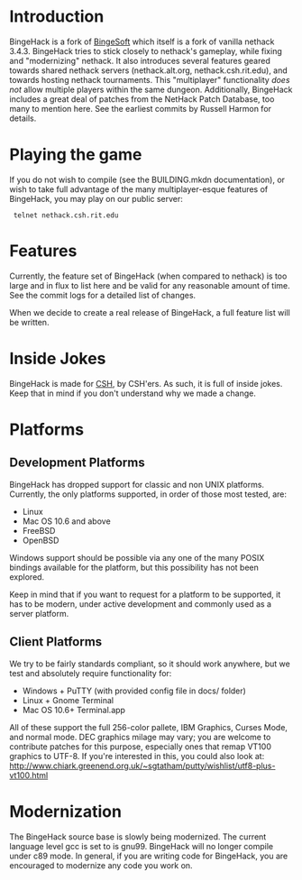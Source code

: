 # Introduction
BingeHack is a fork of [BingeSoft](http://nethack.atarininja.org/) which itself
is a fork of vanilla nethack 3.4.3. BingeHack tries to stick closely to nethack's
gameplay, while fixing and "modernizing" nethack. It also introduces several
features geared towards shared nethack servers (nethack.alt.org,
nethack.csh.rit.edu), and towards hosting nethack tournaments. This "multiplayer"
functionality _does not_ allow multiple players within the same dungeon.
Additionally, BingeHack includes a great deal of patches from the NetHack Patch
Database, too many to mention here. See the earliest commits by Russell Harmon
for details.

# Playing the game
If you do not wish to compile (see the BUILDING.mkdn documentation), or wish to
take full advantage of the many multiplayer-esque features of BingeHack, you may
play on our public server:

     telnet nethack.csh.rit.edu



# Features
Currently, the feature set of BingeHack (when compared to nethack) is too large
and in flux to list here and be valid for any reasonable amount of time. See the
commit logs for a detailed list of changes.

When we decide to create a real release of BingeHack, a full feature list will
be written.

# Inside Jokes
BingeHack is made for [CSH](http://csh.rit.edu/), by CSH'ers. As such, it is
full of inside jokes. Keep that in mind if you don't understand why we made a
change.

# Platforms

## Development Platforms

BingeHack has dropped support for classic and non UNIX platforms. Currently,
the only platforms supported, in order of those most tested, are:

- Linux
- Mac OS 10.6 and above
- FreeBSD
- OpenBSD


Windows support should be possible via any one of the many POSIX bindings
available for the platform, but this possibility has not been explored.

Keep in mind that if you want to request for a platform to be supported, it has
to be modern, under active development and commonly used as a server platform.


## Client Platforms

We try to be fairly standards compliant, so it should work anywhere, but we test
and absolutely require functionality for:

- Windows + PuTTY (with provided config file in docs/ folder)
- Linux + Gnome Terminal
- Mac OS 10.6+ Terminal.app

All of these support the full 256-color pallete, IBM Graphics, Curses Mode,
and normal mode. DEC graphics milage may vary; you are welcome to contribute
patches for this purpose, especially ones that remap VT100 graphics to UTF-8.
If you're interested in this, you could also look at:
http://www.chiark.greenend.org.uk/~sgtatham/putty/wishlist/utf8-plus-vt100.html


# Modernization
The BingeHack source base is slowly being modernized. The current language level
gcc is set to is gnu99. BingeHack will no longer compile under c89 mode. In
general, if you are writing code for BingeHack, you are encouraged to
modernize any code you work on.

<!-- vim: set tw=80 fo=tcroqn2 ft=mkd: -->
